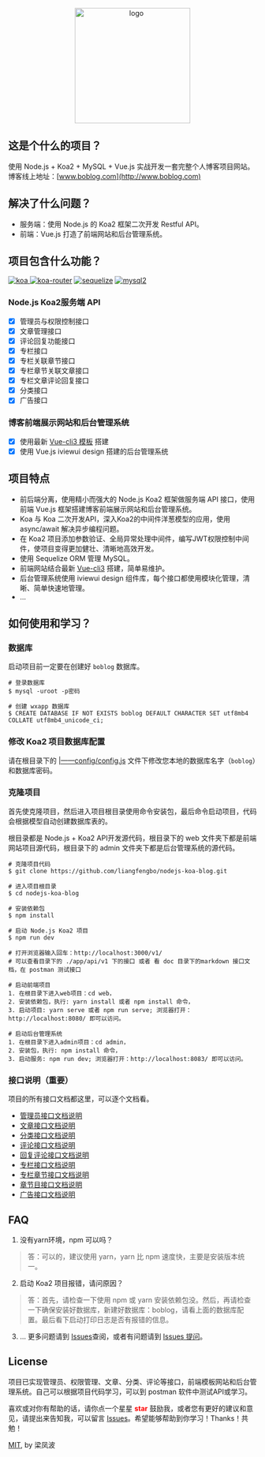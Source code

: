 <p align="center"><a href="http://www.boblog.com" target="_blank" rel="noopener noreferrer"><img width="234" src="http://images.boblog.com/BOBLOG-03.png" alt="logo"></a></p>

## 这是个什么的项目？

使用 Node.js + Koa2 + MySQL + Vue.js 实战开发一套完整个人博客项目网站。博客线上地址：[www.boblog.com](http://www.boblog.com)

## 解决了什么问题？
- 服务端：使用 Node.js 的 Koa2 框架二次开发 Restful API。
- 前端：Vue.js 打造了前端网站和后台管理系统。


## 项目包含什么功能？

[![koa](https://img.shields.io/badge/koa-%5E2.7.0-brightgreen.svg) ](https://www.npmjs.com/package/koa)
[![koa-router](https://img.shields.io/badge/koa--router-%5E7.4.0-brightgreen.svg)](https://www.npmjs.com/package/koa-router)
[![sequelize](https://img.shields.io/badge/sequelize-%5E5.6.1-brightgreen.svg)](https://www.npmjs.com/package/sequelize)
[![mysql2](https://img.shields.io/badge/mysql2-%5E1.6.5-brightgreen.svg)](https://www.npmjs.com/package/mysql2)

### Node.js Koa2服务端 API
- [x] 管理员与权限控制接口
- [x] 文章管理接口
- [x] 评论回复功能接口
- [x] 专栏接口
- [x] 专栏关联章节接口
- [x] 专栏章节关联文章接口
- [x] 专栏文章评论回复接口
- [x] 分类接口
- [x] 广告接口

### 博客前端展示网站和后台管理系统
- [x] 使用最新 [Vue-cli3 模板](https://github.com/liangfengbo/vue-cli3-template) 搭建
- [x] 使用 Vue.js iviewui design 搭建的后台管理系统

## 项目特点
- 前后端分离，使用精小而强大的 Node.js Koa2 框架做服务端 API 接口，使用前端 Vue.js 框架搭建博客前端展示网站和后台管理系统。
- Koa 与 Koa 二次开发API，深入Koa2的中间件洋葱模型的应用，使用 async/await 解决异步编程问题。
- 在 Koa2 项目添加参数验证、全局异常处理中间件，编写JWT权限控制中间件，使项目变得更加健壮、清晰地高效开发。
- 使用 Sequelize ORM 管理 MySQL。
- 前端网站结合最新 [Vue-cli3](https://github.com/liangfengbo/vue-cli3-template) 搭建，简单易维护。
- 后台管理系统使用 iviewui design 组件库，每个接口都使用模块化管理，清晰、简单快速地管理。
- ...

## 如何使用和学习？

### 数据库
启动项目前一定要在创建好 `boblog` 数据库。
```
# 登录数据库
$ mysql -uroot -p密码

# 创建 wxapp 数据库
$ CREATE DATABASE IF NOT EXISTS boblog DEFAULT CHARACTER SET utf8mb4 COLLATE utf8mb4_unicode_ci;
```

### 修改 Koa2 项目数据库配置
请在根目录下的 [|——config/config.js](https://github.com/liangfengbo/nodejs-koa-blog/blob/master/config/config.js) 文件下修改您本地的数据库名字（`boblog`）和数据库密码。

### 克隆项目
首先使克隆项目，然后进入项目根目录使用命令安装包，最后命令启动项目，代码会根据模型自动创建数据库表的。

根目录都是 Node.js + Koa2 API开发源代码，根目录下的 web 文件夹下都是前端网站项目源代码，根目录下的 admin 文件夹下都是后台管理系统的源代码。


```
# 克隆项目代码
$ git clone https://github.com/liangfengbo/nodejs-koa-blog.git

# 进入项目根目录
$ cd nodejs-koa-blog

# 安装依赖包
$ npm install

# 启动 Node.js Koa2 项目
$ npm run dev

# 打开浏览器输入回车：http://localhost:3000/v1/
# 可以查看目录下的 ./app/api/v1 下的接口 或者 看 doc 目录下的markdown 接口文档，在 postman 测试接口

# 启动前端项目
1. 在根目录下进入web项目：cd web，
2. 安装依赖包，执行: yarn install 或者 npm install 命令，
3. 启动项目: yarn serve 或者 npm run serve; 浏览器打开：http://localhost:8080/ 即可以访问。

# 启动后台管理系统
1. 在根目录下进入admin项目：cd admin，
2. 安装包，执行: npm install 命令，
3. 启动服务: npm run dev; 浏览器打开：http://localhost:8083/ 即可以访问。
```

### 接口说明（重要）
项目的所有接口文档都这里，可以逐个文档看。
- [管理员接口文档说明](./doc/admin.md)
- [文章接口文档说明](./doc/article.md)
- [分类接口文档说明](./doc/category.md)
- [评论接口文档说明](./doc/comment.md)
- [回复评论接口文档说明](./doc/reply.md)
- [专栏接口文档说明](./doc/column.md)
- [专栏章节接口文档说明](./doc/column-chapter.md)
- [章节目接口文档说明](./doc/chapter-section.md)
- [广告接口文档说明](./doc/advertise.md)

## FAQ
1. 没有yarn环境，npm 可以吗？ 
> 答：可以的，建议使用 yarn，yarn 比 npm 速度快，主要是安装版本统一。

2. 启动 Koa2 项目报错，请问原因？
> 答：首先，请检查一下使用 npm 或 yarn 安装依赖包没。然后，再请检查一下确保安装好数据库，新建好数据库：boblog，请看上面的数据库配置。最后看下启动打印日志是否有报错的信息。
3. ... 更多问题请到 [Issues](https://github.com/liangfengbo/nodejs-koa-blog/issues)查阅，或者有问题请到 [Issues 提问](https://github.com/liangfengbo/nodejs-koa-blog/issues/new)。

## License

项目已实现管理员、权限管理、文章、分类、评论等接口，前端模板网站和后台管理系统。自己可以根据项目代码学习，可以到 postman 软件中测试API或学习。

喜欢或对你有帮助的话，请你点一个星星 <strong style='color:red;'>star</strong> 鼓励我，或者您有更好的建议和意见，请提出来告知我，可以留言 [Issues](https://github.com/liangfengbo/nodejs-koa-blog/issues/new)。希望能够帮助到你学习！Thanks！共勉！

[MIT](https://github.com/liangfengbo/nodejs-koa-blog/blob/master/LICENSE), by 梁凤波

